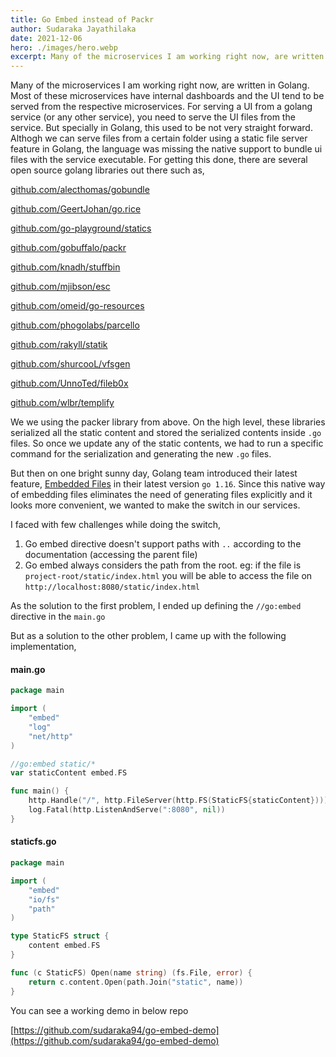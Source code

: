 ```yaml
---
title: Go Embed instead of Packr
author: Sudaraka Jayathilaka
date: 2021-12-06
hero: ./images/hero.webp
excerpt: Many of the microservices I am working right now, are written in Golang. Most of these microservices have internal dashboards and the UI tend to be served from the respective microservices.
---
```

Many of the microservices I am working right now, are written in Golang. Most of these microservices have
internal dashboards and the UI tend to be served from the respective microservices. For serving a UI from a golang service
(or any other service), you need to serve the UI files from the service. But specially in Golang, this used to be not very 
straight forward. Althogh we can serve files from a certain folder using a static file server feature in Golang, the language was missing the native support to bundle ui files with the service executable. For getting this done, there are several open source golang libraries out there such as,

 [github.com/alecthomas/gobundle](https://github.com/alecthomas/gobundle)
 
 [github.com/GeertJohan/go.rice](https://github.com/GeertJohan/go.rice)
 
 [github.com/go-playground/statics](https://github.com/go-playground/statics)
 
 [github.com/gobuffalo/packr](https://github.com/gobuffalo/packr)
 
 [github.com/knadh/stuffbin](https://github.com/knadh/stuffbin)
 
 [github.com/mjibson/esc](https://github.com/mjibson/esc)
 
 [github.com/omeid/go-resources](https://github.com/omeid/go-resources)
 
 [github.com/phogolabs/parcello](https://github.com/phogolabs/parcello)
 
 [github.com/rakyll/statik](https://github.com/rakyll/statik)
 
 [github.com/shurcooL/vfsgen](https://github.com/shurcooL/vfsgen)
 
 [github.com/UnnoTed/fileb0x](https://github.com/UnnoTed/fileb0x)
 
 [github.com/wlbr/templify](https://github.com/wlbr/templify)

We we using the packer library from above. On the high level, these libraries serialized all the static content and 
stored the serialized contents inside `.go` files. So once we update any of the static contents, we had to run a specific command
for the serialization and generating the new `.go` files. 

But then on one bright sunny day, Golang team introduced their latest feature, [Embedded Files](https://golang.org/doc/go1.16#library-embed) in their latest version `go 1.16`. Since this native way of embedding files eliminates the need of generating files explicitly and it looks more convenient, we wanted to make the switch in our services.

I faced with few challenges while doing the switch,
1. Go embed directive doesn't support paths with `..` according to the documentation (accessing the parent file)
2. Go embed always considers the path from the root.
eg: if the file is `project-root/static/index.html` you will be able to access the file on `http://localhost:8080/static/index.html` 

As the solution to the first problem, I ended up defining the `//go:embed` directive in the `main.go` 

But as a solution to the other problem, I came up with the following implementation,

#### main.go
```go
package main

import (
	"embed"
	"log"
	"net/http"
)

//go:embed static/*
var staticContent embed.FS

func main() {
	http.Handle("/", http.FileServer(http.FS(StaticFS{staticContent})))
	log.Fatal(http.ListenAndServe(":8080", nil))
}
```

#### staticfs.go
```go
package main

import (
	"embed"
	"io/fs"
	"path"
)

type StaticFS struct {
	content embed.FS
}

func (c StaticFS) Open(name string) (fs.File, error) {
	return c.content.Open(path.Join("static", name))
}
```



You can see a working demo in below repo

[https://github.com/sudaraka94/go-embed-demo](https://github.com/sudaraka94/go-embed-demo)